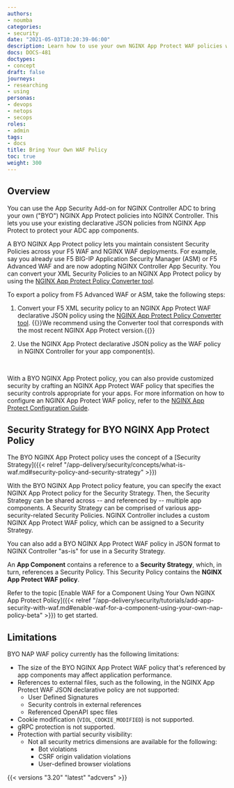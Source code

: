 ```yaml
---
authors:
- noumba
categories:
- security
date: "2021-05-03T10:20:39-06:00"
description: Learn how to use your own NGINX App Protect WAF policies with NGINX Controller
docs: DOCS-481
doctypes:
- concept
draft: false
journeys:
- researching
- using
personas:
- devops
- netops
- secops
roles:
- admin
tags:
- docs
title: Bring Your Own WAF Policy
toc: true
weight: 300
---
```



## Overview

You can use the App Security Add-on for NGINX Controller ADC to bring your own ("BYO") NGINX App Protect policies into NGINX Controller. This lets you use your existing declarative JSON policies from NGINX App Protect to protect your ADC app components.

A BYO NGINX App Protect policy lets you maintain consistent Security Policies across your F5 WAF and NGINX WAF deployments. For example, say you already use F5 BIG-IP Application Security Manager (ASM) or F5 Advanced WAF and are now adopting NGINX Controller App Security. You can convert your XML Security Policies to an NGINX App Protect policy by using the [NGINX App Protect Policy Converter tool](https://docs.nginx.com/nginx-app-protect/configuration/#policy-converter).

To export a policy from F5 Advanced WAF or ASM, take the following steps:

1. Convert your F5 XML security policy to an NGINX App Protect WAF declarative JSON policy using the [NGINX App Protect Policy Converter tool](https://docs.nginx.com/nginx-app-protect/configuration/#policy-converter).
   {{<note>}}We recommend using the Converter tool that corresponds with the most recent NGINX App Protect version.{{</note>}}

2. Use the NGINX App Protect declarative JSON policy as the WAF policy in NGINX Controller for your app component(s).

&nbsp;

With a BYO NGINX App Protect policy, you can also provide customized security by crafting an NGINX App Protect WAF policy that specifies the security controls appropriate for your apps. For more information on how to configure an NGINX App Protect WAF policy, refer to the [NGINX App Protect Configuration Guide](https://docs.nginx.com/nginx-app-protect/configuration/).

## Security Strategy for BYO NGINX App Protect Policy

The BYO NGINX App Protect policy uses the concept of a [Security Strategy]({{< relref "/app-delivery/security/concepts/what-is-waf.md#security-policy-and-security-strategy" >}})

With the BYO NGINX App Protect policy feature, you can specify the exact NGINX App Protect policy for the Security Strategy. Then, the Security Strategy can be shared across -- and referenced by -- multiple app components.
A Security Strategy can be comprised of various app-security-related Security Policies. NGINX Controller includes a custom NGINX App Protect WAF policy, which can be assigned to a Security Strategy. 

You can also add a BYO NGINX App Protect WAF policy in JSON format to NGINX Controller "as-is" for use in a Security Strategy.


An **App Component** contains a reference to a **Security Strategy**, which, in turn, references a Security Policy. This Security Policy contains the **NGINX App Protect WAF policy**.  

Refer to the topic [Enable WAF for a Component Using Your Own NGINX App Protect Policy]({{< relref "/app-delivery/security/tutorials/add-app-security-with-waf.md#enable-waf-for-a-component-using-your-own-nap-policy-beta" >}}) to get started.

## Limitations

BYO NAP WAF policy currently has the following limitations:

- The size of the BYO NGINX App Protect WAF policy that's referenced by app components may affect application performance.
- References to external files, such as the following, in the NGINX App Protect WAF JSON declarative policy are not supported:
  - User Defined Signatures
  - Security controls in external references
  - Referenced OpenAPI spec files
- Cookie modification (`VIOL_COOKIE_MODIFIED`) is not supported.
- gRPC protection is not supported.
- Protection with partial security visibility:
  - Not all security metrics dimensions are available for the following:
    - Bot violations
    - CSRF origin validation violations
    - User-defined browser violations

{{< versions "3.20" "latest" "adcvers" >}}
